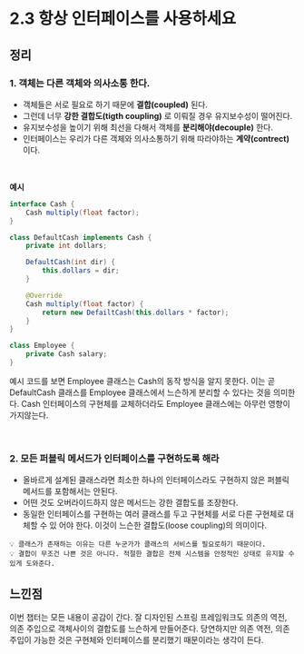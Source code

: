 # 2.3 항상 인터페이스를 사용하세요

## 정리

### 1. 객체는 다른 객체와 의사소통 한다.

- 객체들은 서로 필요로 하기 때문에 **결합(coupled)** 된다.
- 그런데 너무 **강한 결합도(tigth coupling)** 로 이뤄질 경우 유지보수성이 떨어진다.
- 유지보수성을 높이기 위해 최선을 다해서 객체를 **분리해야(decouple)** 한다.
- 인터페이스는 우리가 다른 객체와 의사소통하기 위해 따라야하는 **계약(contrect)** 이다.

<br>

**예시**

```java
interface Cash {
	Cash multiply(float factor);
}

class DefaultCash implements Cash {
	private int dollars;

	DefaultCash(int dir) {
		this.dollars = dir;
	}

	@Override
	Cash multiply(float factor) {
		return new DefailtCash(this.dollars * factor);
	}
}

class Employee {
	private Cash salary;
}
```

예시 코드를 보면 Employee 클래스는 Cash의 동작 방식을 알지 못한다. 이는 곧 DefaultCash 클래스를 Employee 클래스에서 느슨하게 분리할 수 있다는 것을 의미한다. Cash 인터페이스의 구현체를 교체하더라도 Employee 클래스에는 아무런 영향이 가지않는다.

<br>

### 2. 모든 퍼블릭 메서드가 인터페이스를 구현하도록 해라

- 올바르게 설계된 클래스라면 최소한 하나의 인터페이스라도 구현하지 않은 퍼블릭 메서드를 포함해서는 안된다.
- 어떤 것도 오버라이드하지 않은 메서드는 강한 결합도를 조장한다.
- 동일한 인터페이스를 구현하는 여러 클래스를 두고 구현체를 서로 다른 구현체로 대체할 수 있 어야 한다. 이것이 느슨한 결합도(loose coupling)의 의미이다.

```
💡 클래스가 존재하는 이유는 다른 누군가가 클래스의 서비스를 필요로하기 때문이다.
💡 결합이 무조건 나쁜 것은 아니다. 적절한 결합은 전체 시스템을 안정적인 상태로 유지할 수 있게 도와준다.
```

## 느낀점

이번 챕터는 모든 내용이 공감이 간다.  잘 디자인된 스프링 프레임워크도 의존의 역전, 의존 주입으로 객체사이의 결합도를 느슨하게 만들어준다. 당연하지만 의존 역전, 의존 주입이 가능한 것은 구현체와 인터페이스를 분리했기 때문이라는 생각이 든다.

